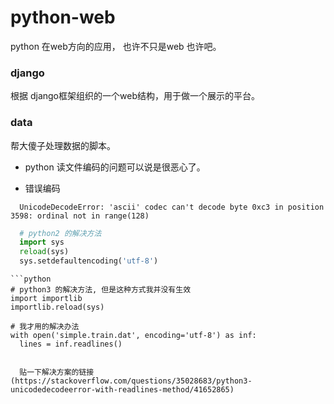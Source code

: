 # python-web
python 在web方向的应用， 也许不只是web 也许吧。

### django
  根据 django框架组织的一个web结构，用于做一个展示的平台。

### data
  帮大傻子处理数据的脚本。

  - python 读文件编码的问题可以说是很恶心了。

  - 错误编码
  ```
    UnicodeDecodeError: 'ascii' codec can't decode byte 0xc3 in position 3598: ordinal not in range(128)
  ```

  ```python
    # python2 的解决方法
    import sys
    reload(sys) 
    sys.setdefaultencoding('utf-8')
  ```

    ```python
    # python3 的解决方法, 但是这种方式我并没有生效
    import importlib
    importlib.reload(sys)

    # 我才用的解决办法
    with open('simple.train.dat', encoding='utf-8') as inf:
      lines = inf.readlines()
  ```

    贴一下解决方案的链接 (https://stackoverflow.com/questions/35028683/python3-unicodedecodeerror-with-readlines-method/41652865)
